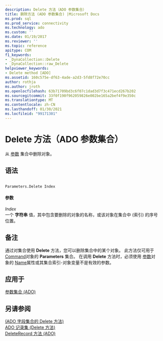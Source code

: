 ```yaml
---
description: Delete 方法（ADO 参数集合）
title: 删除方法 (ADO 参数集合) |Microsoft Docs
ms.prod: sql
ms.prod_service: connectivity
ms.technology: ado
ms.custom: ''
ms.date: 01/19/2017
ms.reviewer: ''
ms.topic: reference
apitype: COM
f1_keywords:
- _DynaCollection::Delete
- _DynaCollection::raw_Delete
helpviewer_keywords:
- Delete method [ADO]
ms.assetid: 160c575e-df63-4ade-a2d3-5fd8f72e70cc
author: rothja
ms.author: jroth
ms.openlocfilehash: 63b71709bd3c6f07c1dad3d7f3c471ecd267b202
ms.sourcegitcommit: 33f0f190f962059826e002be165a2bef4f9e350c
ms.translationtype: MT
ms.contentlocale: zh-CN
ms.lasthandoff: 01/30/2021
ms.locfileid: "99171301"
---
```

# <a name="delete-method-ado-parameters-collection"></a>Delete 方法（ADO 参数集合）
从 [参数](../../../ado/reference/ado-api/parameters-collection-ado.md) 集合中删除对象。  
  
## <a name="syntax"></a>语法  
  
```  
  
Parameters.Delete Index  
```  
  
#### <a name="parameters"></a>参数  
 *Index*  
 一个 **字符串** 值，其中包含要删除的对象的名称，或该对象在集合中 (索引) 的序号位置。  
  
## <a name="remarks"></a>备注  
 通过对集合使用 **Delete** 方法，您可以删除集合中的某个对象。 此方法仅可用于 [Command](../../../ado/reference/ado-api/command-object-ado.md)对象的 **Parameters** 集合。 在调用 **Delete** 方法时，必须使用 [参数](../../../ado/reference/ado-api/parameter-object.md)对象的 [Name](../../../ado/reference/ado-api/name-property-ado.md)属性或其集合索引-对象变量不是有效的参数。  
  
## <a name="applies-to"></a>应用于  
 [参数集合 (ADO)](../../../ado/reference/ado-api/parameters-collection-ado.md)  
  
## <a name="see-also"></a>另请参阅  
 [ (ADO 字段集合的 Delete 方法) ](../../../ado/reference/ado-api/delete-method-ado-fields-collection.md)   
 [ADO 记录集 (Delete 方法) ](../../../ado/reference/ado-api/delete-method-ado-recordset.md)   
 [DeleteRecord 方法 (ADO)](../../../ado/reference/ado-api/deleterecord-method-ado.md)

